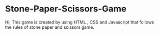 # Stone-Paper-Scissors-Game
Hi,
This game is created by using HTML , CSS and Javascript that follows the rules of stone paper and scissors game.
